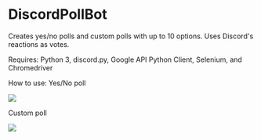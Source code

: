# DiscordPollBot
Creates yes/no polls and custom polls with up to 10 options. 
Uses Discord's reactions as votes.

Requires:
Python 3, discord.py, Google API Python Client, Selenium, and Chromedriver

How to use:
Yes/No poll

<p>
<img src="https://i.imgur.com/LZ40kk0.png" style="width:auto;">
</p>
Custom poll

<p>
<img src="https://i.imgur.com/wLVVYWQ.png" style="width:auto;">
</p>

